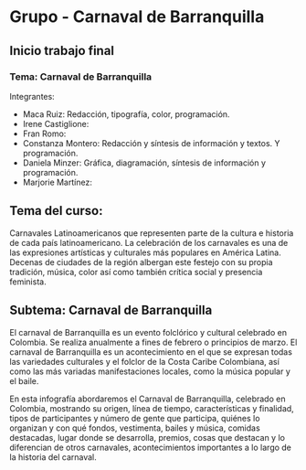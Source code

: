 # Grupo - Carnaval de Barranquilla
## Inicio trabajo final

### Tema: Carnaval de Barranquilla

Integrantes:
- Maca Ruiz: Redacción, tipografía, color, programación.
- Irene Castiglione:
- Fran Romo:
- Constanza Montero: Redacción y síntesis de información y textos. Y programación.
- Daniela Minzer: Gráfica, diagramación, síntesis de información y programación.
- Marjorie Martínez:


## Tema del curso: 
Carnavales Latinoamericanos que representen parte de la cultura e historia de cada país latinoamericano. 
La celebración de los carnavales es una de las expresiones artísticas y culturales más populares en América Latina. Decenas de ciudades de la región  albergan este festejo con su propia tradición, música, color así como también crítica social y presencia feminista.

## Subtema: Carnaval de Barranquilla
El carnaval de Barranquilla es un evento folclórico y cultural celebrado en Colombia. Se realiza anualmente a fines de febrero o principios de marzo. El carnaval de Barranquilla es un acontecimiento en el que se expresan todas las variedades culturales y el folclor de la Costa Caribe Colombiana, así como las más variadas manifestaciones locales, como la música popular y el baile.

En esta infografía abordaremos el Carnaval de Barranquilla, celebrado en Colombia, mostrando su origen, línea de tiempo, características y finalidad, tipos de participantes y número de gente que participa, quiénes lo organizan y con qué fondos, vestimenta, bailes y música, comidas destacadas, lugar donde se desarrolla, premios, cosas que destacan y lo diferencian de otros carnavales, acontecimientos importantes a lo largo de la historia del carnaval.
